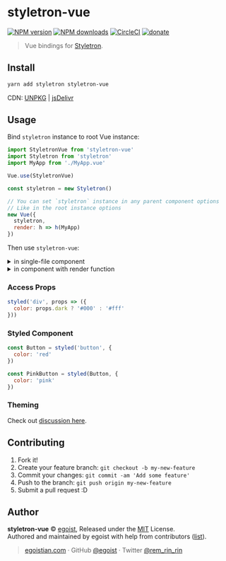 # styletron-vue

[![NPM version](https://img.shields.io/npm/v/styletron-vue.svg?style=flat)](https://npmjs.com/package/styletron-vue) [![NPM downloads](https://img.shields.io/npm/dm/styletron-vue.svg?style=flat)](https://npmjs.com/package/styletron-vue) [![CircleCI](https://circleci.com/gh/egoist/styletron-vue/tree/master.svg?style=shield)](https://circleci.com/gh/egoist/styletron-vue/tree/master)  [![donate](https://img.shields.io/badge/$-donate-ff69b4.svg?maxAge=2592000&style=flat)](https://github.com/egoist/donate)

> Vue bindings for [Styletron](https://github.com/rtsao/styletron).

## Install

```bash
yarn add styletron styletron-vue
```

CDN: [UNPKG](https://unpkg.com/styletron-vue/dist/) | [jsDelivr](https://cdn.jsdelivr.net/npm/styletron-vue/dist/)

## Usage

Bind `styletron` instance to root Vue instance:

```js
import StyletronVue from 'styletron-vue'
import Styletron from 'styletron'
import MyApp from './MyApp.vue'

Vue.use(StyletronVue)

const styletron = new Styletron()

// You can set `styletron` instance in any parent component options
// Like in the root instance options
new Vue({
  styletron,
  render: h => h(MyApp)
})
```

Then use `styletron-vue`:

<details><summary>in single-file component</summary><br>

```vue
<template>
  <div>
    <styled-button>I am pink</styled-button>
  </div>
</template>

<script>
import { styled } from 'styletron-vue'

const StyledButton = styled('div', {
  color: 'pink'
})

export default {
  components: {
    StyledButton
  }
}
</script>
```
</details>

<details><summary>in component with render function</summary><br>

```js
import { styled } from 'styletron-vue'

const StyledButton = styled('div', {
  color: 'pink'
})

export default {
  render() {
    return <StyledButton>I am pink</StyledButton>
  }
}
```
</details>

### Access Props

```js
styled('div', props => ({
  color: props.dark ? '#000' : '#fff'
}))
```

### Styled Component

```js
const Button = styled('button', {
  color: 'red'
})

const PinkButton = styled(Button, {
  color: 'pink'
})
```

### Theming

Check out [discussion here](https://github.com/egoist/styletron-vue/issues/2).

## Contributing

1. Fork it!
2. Create your feature branch: `git checkout -b my-new-feature`
3. Commit your changes: `git commit -am 'Add some feature'`
4. Push to the branch: `git push origin my-new-feature`
5. Submit a pull request :D


## Author

**styletron-vue** © [egoist](https://github.com/egoist), Released under the [MIT](./LICENSE) License.<br>
Authored and maintained by egoist with help from contributors ([list](https://github.com/egoist/styletron-vue/contributors)).

> [egoistian.com](https://egoistian.com) · GitHub [@egoist](https://github.com/egoist) · Twitter [@rem_rin_rin](https://twitter.com/rem_rin_rin)
